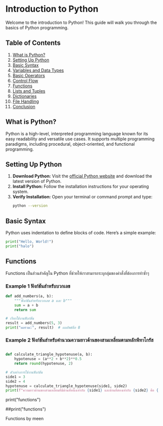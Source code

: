 # Introduction to Python

Welcome to the introduction to Python! This guide will walk you through the basics of Python programming.

## Table of Contents
1. [What is Python?](#what-is-python)
2. [Setting Up Python](#setting-up-python)
3. [Basic Syntax](#basic-syntax)
4. [Variables and Data Types](#variables-and-data-types)
5. [Basic Operators](#basic-operators)
6. [Control Flow](#control-flow)
7. [Functions](#functions)
8. [Lists and Tuples](#lists-and-tuples)
9. [Dictionaries](#dictionaries)
10. [File Handling](#file-handling)
11. [Conclusion](#conclusion)

## What is Python?
Python is a high-level, interpreted programming language known for its easy readability and versatile use cases. It supports multiple programming paradigms, including procedural, object-oriented, and functional programming.

## Setting Up Python
1. **Download Python:** Visit the [official Python website](https://www.python.org/downloads/) and download the latest version of Python.
2. **Install Python:** Follow the installation instructions for your operating system.
3. **Verify Installation:** Open your terminal or command prompt and type:
    ```sh
    python --version
    ```

## Basic Syntax
Python uses indentation to define blocks of code. Here’s a simple example:

```python
print("Hello, World!")
print("halo")
```

## Functions
Functions เป็นส่วนสำคัญใน Python ที่ช่วยให้เราสามารถระบุกลุ่มของคำสั่งที่ต้องการทำซ้ำๆ 

### Example 1 ฟังก์ชันสำหรับบวกเลข

```python
def add_numbers(a, b):
    """ฟังก์ชันสำหรับบวกเลข a และ b"""
    sum = a + b
    return sum

# เรียกใช้งานฟังก์ชัน
result = add_numbers(5, 3)
print("ผลรวม:", result)  # ผลลัพธ์คือ 8
```

### Example 2 ฟังก์ชันสำหรับคำนวณความยาวด้านของสามเหลี่ยมตามหลักพีทาโกรัส

```python

def calculate_triangle_hypotenuse(a, b):
    hypotenuse = (a**2 + b**2)**0.5
    return round(hypotenuse, 2)

# ตัวอย่างการใช้งานฟังก์ชัน
side1 = 3
side2 = 4
hypotenuse = calculate_triangle_hypotenuse(side1, side2)
print(f"ความยาวด้านของสามเหลี่ยมที่มีด้านที่หนึ่งเท่ากับ {side1} และด้านที่สองเท่ากับ {side2} คือ {hypotenuse} เซนติเมตร")
```

print("functions")

##print("functions")

Functions by meen